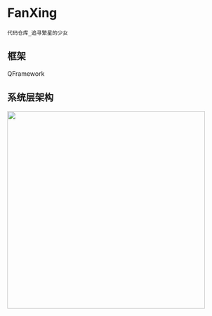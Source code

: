 # FanXing
```代码仓库_追寻繁星的少女```
## 框架
QFramework
## 系统层架构
<img src="./README_IMG/FanXing_Architecture_01.jpg" width="450"/>